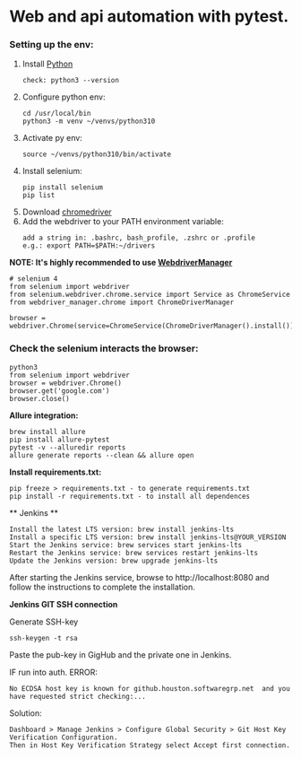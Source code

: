 # Web and api automation with pytest.

### Setting up the env:

1. Install [Python](https://www.python.org)
   ```
   check: python3 --version
   ```
2. Configure python env:
   ```
   cd /usr/local/bin
   python3 -m venv ~/venvs/python310
   ```
3. Activate py env:
   ```
   source ~/venvs/python310/bin/activate
   ```
4. Install selenium:
   ```
   pip install selenium
   pip list
   ```
5. Download [chromedriver](https://chromedriver.chromium.org/)
6. Add the webdriver to your PATH environment variable:
   ```
   add a string in: .bashrc, bash_profile, .zshrc or .profile
   e.g.: export PATH=$PATH:~/drivers
   ```
**NOTE: It's highly recommended to use [WebdriverManager](https://pypi.org/project/webdriver-manager/)**
   ```
   # selenium 4
   from selenium import webdriver
   from selenium.webdriver.chrome.service import Service as ChromeService
   from webdriver_manager.chrome import ChromeDriverManager
   
   browser = webdriver.Chrome(service=ChromeService(ChromeDriverManager().install())) 
   ```

### Check the selenium interacts the browser:
   ```
   python3
   from selenium import webdriver
   browser = webdriver.Chrome()
   browser.get('google.com')
   browser.close()
   ```

**Allure integration:**
```
brew install allure
pip install allure-pytest
pytest -v --alluredir reports
allure generate reports --clean && allure open
```

**Install requirements.txt:**
```
pip freeze > requirements.txt - to generate requirements.txt
pip install -r requirements.txt - to install all dependences
``` 


** Jenkins **
```
Install the latest LTS version: brew install jenkins-lts
Install a specific LTS version: brew install jenkins-lts@YOUR_VERSION
Start the Jenkins service: brew services start jenkins-lts
Restart the Jenkins service: brew services restart jenkins-lts
Update the Jenkins version: brew upgrade jenkins-lts
```

After starting the Jenkins service, browse to http://localhost:8080 and follow the instructions to complete the installation. 

**Jenkins GIT SSH connection**

Generate SSH-key
```
ssh-keygen -t rsa
```
Paste the pub-key in GigHub and the private one in Jenkins.

IF run into auth. ERROR:

`No ECDSA host key is known for github.houston.softwaregrp.net 
and you have requested strict checking:...`

Solution:

```
Dashboard > Manage Jenkins > Configure Global Security > Git Host Key Verification Configuration.
Then in Host Key Verification Strategy select Accept first connection.
```